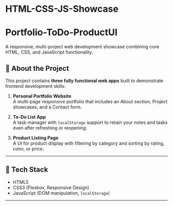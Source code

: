 # HTML-CSS-JS-Showcase
# Portfolio-ToDo-ProductUI

A responsive, multi-project web development showcase combining core HTML, CSS, and JavaScript functionality.

## 🚀 About the Project

This project contains **three fully functional web apps** built to demonstrate frontend development skills:

1. **Personal Portfolio Website**  
   A multi-page responsive portfolio that includes an About section, Project showcases, and a Contact form.

2. **To-Do List App**  
   A task manager with `localStorage` support to retain your notes and tasks even after refreshing or reopening.

3. **Product Listing Page**  
   A UI for product display with filtering by category and sorting by rating, color, or price.

---

## 🧠 Tech Stack

- HTML5  
- CSS3 (Flexbox, Responsive Design)  
- JavaScript (DOM manipulation, `localStorage`)  

---




